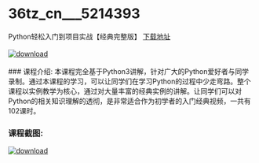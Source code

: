 # 36tz_cn___5214393
Python轻松入门到项目实战【经典完整版】
[下载地址](http://www.36tz.cn/article/5214393 "下载地址")
<br/></br>[![download](http://36tz.cn/muke_img/2020_07_12345-2-300x169.jpg "下载地址")](http://www.36tz.cn/article/5214393 "下载地址")
<br/></br>### 课程介绍:
本课程完全基于Python3讲解，针对广大的Python爱好者与同学录制。通过本课程的学习，可以让同学们在学习Python的过程中少走弯路。整个课程以实例教学为核心，通过对大量丰富的经典实例的讲解。让同学们可以对Python的相关知识理解的透彻，是非常适合作为初学者的入门经典视频，一共有102课时。

### 课程截图:
[![download](http://36tz.cn/muke_img/2020_07_2-50.png "下载地址")](http://www.36tz.cn/article/5214393 "下载地址")
